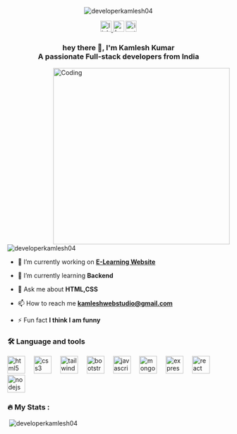 <p align="center"> <img src="https://github-profile-trophy.vercel.app/?username=developerkamlesh04" alt="developerkamlesh04" /> </p>

<div align="center">
  <a href="www.linkedin.com/in/coder-kamlesh" target="_blank">
    <img src="https://img.shields.io/static/v1?message=LinkedIn&logo=linkedin&label=&color=0077B5&logoColor=white&labelColor=&style=for-the-badge" height="25" alt="linkedin logo"  />
  </a>
  <img src="https://img.shields.io/static/v1?message=HackerRank&logo=hackerrank&label=&color=2EC866&logoColor=white&labelColor=&style=for-the-badge" height="25" alt="hackerrank logo"  />
  <img src="https://img.shields.io/static/v1?message=Instagram&logo=instagram&label=&color=E4405F&logoColor=white&labelColor=&style=for-the-badge" height="25" alt="instagram logo"  />
</div>

###

<h3 align="center">hey there 👋,  I'm Kamlesh Kumar<br>A passionate Full-stack developers from India</h3>

<img align="right" alt="Coding" width="400" src="https://www.behance.net/gallery/161921919/Portrait-animated-gif">

<p align="left"> <img src="https://komarev.com/ghpvc/?username=developerkamlesh04&label=Profile%20views&color=0e75b6&style=flat" alt="developerkamlesh04" /> </p>

- 🔭 I’m currently working on **[E-Learning Website](on-the-way)**

- 🌱 I’m currently learning **Backend**

- 💬 Ask me about **HTML,CSS**

- 📫 How to reach me **kamleshwebstudio@gmail.com**

- ⚡ Fun fact **I think I am funny**

<p align="left">
</p>

<h3 align="left">🛠 Language and tools</h3>

<div align="left">
  <img src="https://cdn.jsdelivr.net/gh/devicons/devicon/icons/html5/html5-original.svg" height="40" alt="html5 logo"  />
  <img width="12" />
  <img src="https://cdn.jsdelivr.net/gh/devicons/devicon/icons/css3/css3-original.svg" height="40" alt="css3 logo"  />
  <img width="12" />
  <img src="https://cdn.jsdelivr.net/gh/devicons/devicon/icons/tailwindcss/tailwindcss-original-wordmark.svg" height="40" alt="tailwindcss logo"  />
  <img width="12" />
  <img src="https://cdn.jsdelivr.net/gh/devicons/devicon/icons/bootstrap/bootstrap-original.svg" height="40" alt="bootstrap logo"  />
  <img width="12" />
  <img src="https://cdn.jsdelivr.net/gh/devicons/devicon/icons/javascript/javascript-original.svg" height="40" alt="javascript logo"  />
  <img width="12" />
  <img src="https://cdn.jsdelivr.net/gh/devicons/devicon/icons/mongodb/mongodb-original.svg" height="40" alt="mongodb logo"  />
  <img width="12" />
  <img src="https://cdn.jsdelivr.net/gh/devicons/devicon/icons/express/express-original.svg" height="40" alt="express logo"  />
  <img width="12" />
  <img src="https://cdn.jsdelivr.net/gh/devicons/devicon/icons/react/react-original.svg" height="40" alt="react logo"  />
  <img width="12" />
  <img src="https://cdn.jsdelivr.net/gh/devicons/devicon/icons/nodejs/nodejs-original.svg" height="40" alt="nodejs logo"  />
</div>


<h3 align="left">🔥   My Stats :</h3>
<p>&nbsp;<img align="center" src="https://github-readme-stats.vercel.app/api?username=developerkamlesh04&show_icons=true&locale=en" alt="developerkamlesh04" /></p>

